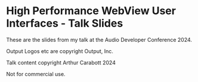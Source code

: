 # High Performance WebView User Interfaces - Talk Slides

These are the slides from my talk at the Audio Developer Conference 2024.

Output Logos etc are copyright Output, Inc.

Talk content copyright Arthur Carabott 2024

Not for commercial use.

